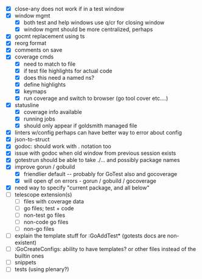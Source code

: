 - [x] close-any does not work if in a test window
- [x] window mgmt
  - [x] both test and help windows use q/cr for closing window
  - [x] window mgmt should be more centralized, perhaps
- [x] gocmt replacement using ts
- [x] reorg format
- [x] comments on save
- [x] coverage cmds
  - [x] need to match to file
  - [x] if test file highlights for actual code
  - [x] does this need a named ns?
  - [x] define highlights
  - [x] keymaps
  - [x] run coverage and switch to browser (go tool cover etc....)
- [x] statusline
  - [x] coverage info available
  - [x] running jobs
  - [x] should only appear if goldsmith managed file
- [x] linters w/config perhaps can have better way to error about config
- [x] json-to-struct
- [x] godoc: should work with . notation too
- [x] issue with godoc when old window from previous session exists
- [x] gotestrun should be able to take ./... and possibly package names
- [x] improve gorun / gobuild
  - [x] friendlier default -- probably for GoTest also and gocoverage
  - [x] will open qf on errors - gorun / gobuild / gocoverage
- [x] need way to specify "current package, and all below"
- [ ] telescope extension(s)
  - [ ] files with coverage data
  - [ ] go files; test + code
  - [ ] non-test go files
  - [ ] non-code go files
  - [ ] non-go files
- [ ] explain the template stuff for :GoAddTest\* (gotests docs are non-existent)
- [ ] :GoCreateConfigs: ability to have templates? or other files instead of the builtin ones
- [ ] snippets
- [ ] tests (using plenary?)
